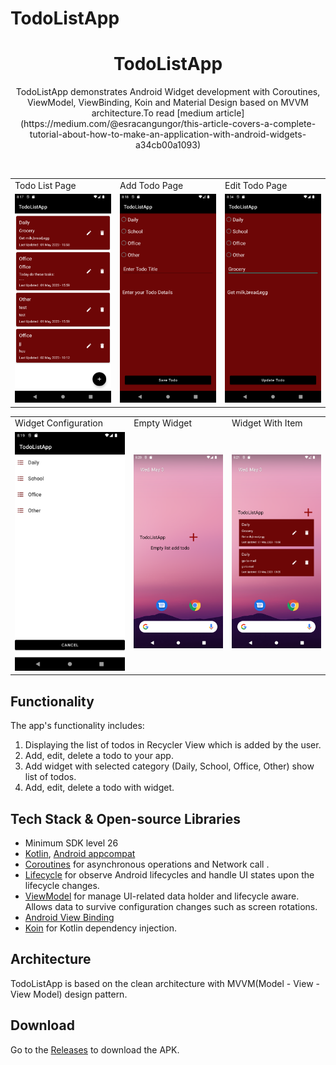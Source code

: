 # TodoListApp
<h1 align="center">TodoListApp</h1>

<p align="center">  
 TodoListApp demonstrates Android Widget development with Coroutines, ViewModel, ViewBinding, Koin and Material Design based on MVVM architecture.To read [medium article](https://medium.com/@esracangungor/this-article-covers-a-complete-tutorial-about-how-to-make-an-application-with-android-widgets-a34cb00a1093)
</p>
</br>

<table>
  <tr>
    <td>Todo List Page</td>
     <td>Add Todo Page</td>
     <td>Edit Todo Page</td>
  </tr>
  <tr>
    <td><img src="/previews/todolist.png" ></td>
    <td><img src="/previews/addtodoscreen.png" ></td>
    <td><img src="/previews/edittodoscreen.png" ></td> 
  </tr>
  </table>
<table>

  <tr>
      <td>Widget Configuration</td>
     <td>Empty Widget </td>
     <td>Widget With Item</td>
  </tr>
 
  <tr>
    <td><img src="/previews/widgetconfiguration.png" ></td>
    <td><img src="/previews/emptywidget.png" ></td>
    <td><img src="/previews/widgetwithitem.png" ></td>
  </tr>
 </table>
 
## Functionality
The app's functionality includes:
1. Displaying the list of todos in Recycler View which is added by the user. 
2. Add, edit, delete a todo to your app. 
3. Add widget with selected category (Daily, School, Office, Other) show list of todos.
4. Add, edit, delete a todo with widget.

## Tech Stack & Open-source Libraries
- Minimum SDK level 26
- [Kotlin](https://kotlinlang.org/), [Android appcompat](https://developer.android.com/jetpack/androidx/releases/appcompat)
- [Coroutines](https://github.com/Kotlin/kotlinx.coroutines) for asynchronous operations and Network call .
- [Lifecycle](https://developer.android.com/jetpack/androidx/releases/lifecycle) for observe Android lifecycles and handle UI states upon the lifecycle changes.
- [ViewModel](https://developer.android.com/topic/libraries/architecture/viewmodel) for manage UI-related data holder and lifecycle aware. Allows data to survive configuration changes such as screen rotations.
- [Android View Binding](https://developer.android.com/topic/libraries/view-binding)
- [Koin](https://insert-koin.io/) for Kotlin dependency injection.

## Architecture
TodoListApp is based on the clean architecture with MVVM(Model - View - View Model) design pattern.

## Download
Go to the [Releases](https://github.com/EsracanGungor/TodoListApp/releases) to download the APK.
